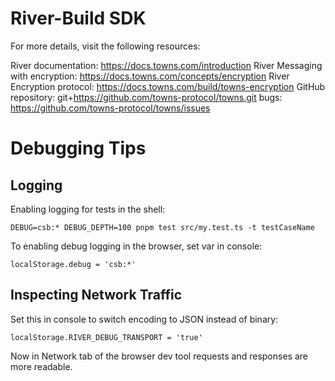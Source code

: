 # River-Build SDK

For more details, visit the following resources:

River documentation: https://docs.towns.com/introduction
River Messaging with encryption: https://docs.towns.com/concepts/encryption
River Encryption protocol: https://docs.towns.com/build/towns-encryption
GitHub repository: git+https://github.com/towns-protocol/towns.git
bugs: https://github.com/towns-protocol/towns/issues

# Debugging Tips

## Logging

Enabling logging for tests in the shell:

    DEBUG=csb:* DEBUG_DEPTH=100 pnpm test src/my.test.ts -t testCaseName

To enabling debug logging in the browser, set var in console:

    localStorage.debug = 'csb:*'

## Inspecting Network Traffic

Set this in console to switch encoding to JSON instead of binary:

    localStorage.RIVER_DEBUG_TRANSPORT = 'true'

Now in Network tab of the browser dev tool requests and responses are more readable.
